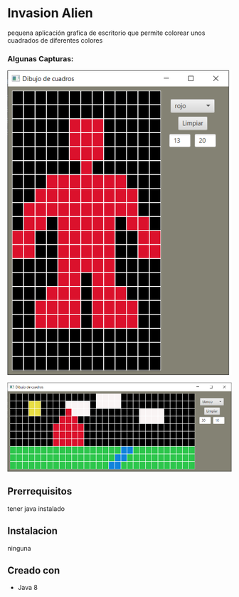 # Invasion Alien

pequena aplicación grafica de escritorio que permite colorear unos cuadrados de diferentes colores

### Algunas Capturas:

![Screenshot](screenshot0.png)

![Screenshot](screenshot1.png)

## Prerrequisitos

tener java instalado

## Instalacion

ninguna

## Creado con

* Java 8
